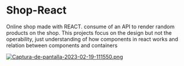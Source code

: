# Shop-React

Online shop made with REACT. consume of an API to render random products on the shop. This projects focus on the design but not the operability, just understanding of how components in react works and relation between components and containers

[![Captura-de-pantalla-2023-02-19-111550.png](https://i.postimg.cc/BbG1Ph2H/Captura-de-pantalla-2023-02-19-111550.png)](https://postimg.cc/HcBLf9Zk)

